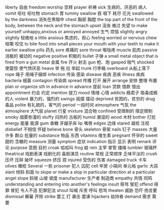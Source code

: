 liberty 自由 freedom
worship 崇拜
prayer 祈祷
sick 生病的，厌恶的 病人
vomit 呕吐 呕吐物
stomach 胃 tummy
swallow 吞 咽下 耗尽 花光
swallowed by the darkness 消失在黑暗中
chest 胸部 胸膛 the top part of the front of the body, between the neck and the stomach
upset 沮丧 难过 失望 to make yourself unhappy,anxious or annoyed
annoyed 生气 烦恼 slightly angry
slightly 轻微地 a little
anxious 焦虑的，担心 feeling worried or nervous
chew 咀嚼 咬住 to bite food into small pieces your mouth with your teeth to make it earlier swallow
pills 药丸
sore 疼痛的
sore throat 喉咙疼
muscle 肌肉
passive 消极的 被动的 negative positive 积极的
bullet 子弹 a small metal object that is fired from a gun
metal 金属
fire 开火 射击
gun 枪、炮
gasped 喘气 
shocked 使震惊 使气愤厌恶
heave 举 拖 拉 举起
trunk 行李箱
overboard 从船上落下
rope 绳子 用绳子捆绑
infection 传染 感染
disease 疾病 恶疾
illness 疾病
bacteria 细菌
contagion  传染病
spread 传播 打开 展开
arrange 安排 整理 布置 plan or organize sth in advance
in advance 提前
loan 贷款 借款 借出
appointment 约会 约定
mention 提刀
mood  情绪 心情
addicts 瘾君子 吸毒成瘾的人
violent 暴力的，强烈的
swings 摇摆 摆动
deprived 贫困的，贫穷的
drug  毒品
polite 有礼貌的，客气的
period 一段时间
atmosphere 气氛 the atmosphere 大气层
planet 行星
mixture 混合物
confined 受限制的 限定限制
smoky 烟雾弥漫的
stuffy 闷热的 古板的
humid 潮湿的
wood 木材
bother 打扰
energy 能量 能源 
gum 香糖 牙龈牙床
lip 嘴唇
edges 边缘
stared 凝视 注视
disbelief 不相信 怀疑 believe
bone 骨头
skeleton 骨架
nails 钉子
masses 大量 许多 群众 批量的
substance 物品 东西
vitamins 维生素
pregnant 怀孕的
sweet 甜的 含糖的
measure 测量
symptom 症状
indication 指示 显示 表明
remark 评论
purpose 意图 目的
croak 呱呱叫
frog 蛙
rein 主宰 掌管 缰绳
tumbler 玻璃杯
theatrical 戏剧表演 戏剧化的 喜剧演员
routine 常规 正常顺序 乏味平淡的
crush 压坏 压碎 破坏
squeeze 挤压 捏
injured 受伤的 伤害 damaged
truck 卡车
olives 橄榄
Several 一些
prisoner 犯人 囚犯
cell 牢房 小隔间 单元格
garlic 大蒜
slant 倾斜 斜面 to slope or make a slop in particular direction at a particular angel
slope 斜坡 山坡 坡度
manufacturer 生产者 制造商
empathy 共情 同鸣 understanding and entering into another's feelings
insult 辱骂 冒犯
offend 得罪 冒犯 令人不适 犯罪犯法
shout 叫喊 斥责 呼叫 怒骂
theaten 威胁 恐吓 扬言要
dismissal 解雇 开除
strike 罢工 打 袭击 罢课
hijackers 劫持者
demand 需求 需要